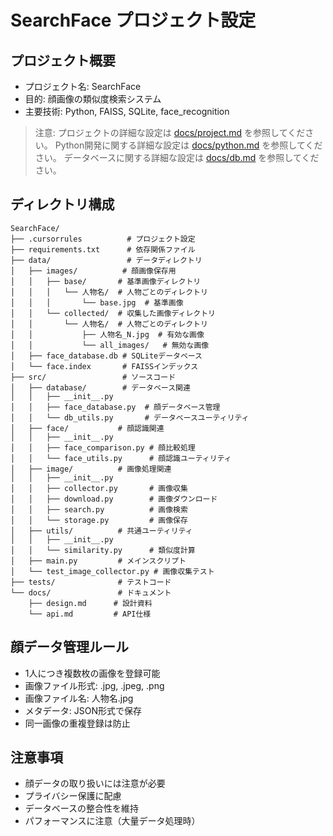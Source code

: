 # SearchFace プロジェクト設定

## プロジェクト概要
- プロジェクト名: SearchFace
- 目的: 顔画像の類似度検索システム
- 主要技術: Python, FAISS, SQLite, face_recognition

> 注意: プロジェクトの詳細な設定は [docs/project.md](./docs/project.md) を参照してください。
> Python開発に関する詳細な設定は [docs/python.md](./docs/python.md) を参照してください。
> データベースに関する詳細な設定は [docs/db.md](./docs/db.md) を参照してください。

## ディレクトリ構成
```
SearchFace/
├── .cursorrules          # プロジェクト設定
├── requirements.txt      # 依存関係ファイル
├── data/                 # データディレクトリ
│   ├── images/          # 顔画像保存用
│   │   ├── base/       # 基準画像ディレクトリ
│   │   │   └── 人物名/  # 人物ごとのディレクトリ
│   │   │       └── base.jpg  # 基準画像
│   │   └── collected/  # 収集した画像ディレクトリ
│   │       └── 人物名/  # 人物ごとのディレクトリ
│   │           ├── 人物名_N.jpg  # 有効な画像
│   │           └── all_images/   # 無効な画像
│   ├── face_database.db # SQLiteデータベース
│   └── face.index       # FAISSインデックス
├── src/                 # ソースコード
│   ├── database/        # データベース関連
│   │   ├── __init__.py
│   │   ├── face_database.py  # 顔データベース管理
│   │   └── db_utils.py       # データベースユーティリティ
│   ├── face/           # 顔認識関連
│   │   ├── __init__.py
│   │   ├── face_comparison.py # 顔比較処理
│   │   └── face_utils.py      # 顔認識ユーティリティ
│   ├── image/          # 画像処理関連
│   │   ├── __init__.py
│   │   ├── collector.py       # 画像収集
│   │   ├── download.py        # 画像ダウンロード
│   │   ├── search.py          # 画像検索
│   │   └── storage.py         # 画像保存
│   ├── utils/          # 共通ユーティリティ
│   │   ├── __init__.py
│   │   └── similarity.py      # 類似度計算
│   ├── main.py         # メインスクリプト
│   └── test_image_collector.py # 画像収集テスト
├── tests/              # テストコード
└── docs/               # ドキュメント
    ├── design.md      # 設計資料
    └── api.md         # API仕様
```

## 顔データ管理ルール
- 1人につき複数枚の画像を登録可能
- 画像ファイル形式: .jpg, .jpeg, .png
- 画像ファイル名: 人物名.jpg
- メタデータ: JSON形式で保存
- 同一画像の重複登録は防止

## 注意事項
- 顔データの取り扱いには注意が必要
- プライバシー保護に配慮
- データベースの整合性を維持
- パフォーマンスに注意（大量データ処理時） 